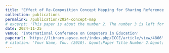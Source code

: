 ```yaml
---
title: "Effect of Re-Composition Concept Mapping for Sharing Reference Maps on Serial Concept Mapping: A Preliminary Study"
collection: publications
permalink: /publication/2024-concept-map
# excerpt: 'This paper is about the number 2. The number 3 is left for future work.'
date: 2024-11-25
venue: 'International Conference on Computers in Education'
paperurl: 'https://library.apsce.net/index.php/ICCE/article/view/4866'
# citation: 'Your Name, You. (2010). &quot;Paper Title Number 2.&quot; <i>Journal 1</i>. 1(2).'
---
```

<!-- This paper is about the number 2. The number 3 is left for future work. -->

<!-- [Download paper here](http://academicpages.github.io/files/paper2.pdf) -->

<!-- Recommended citation: Your Name, You. (2010). "Paper Title Number 2." <i>Journal 1</i>. 1(2). -->